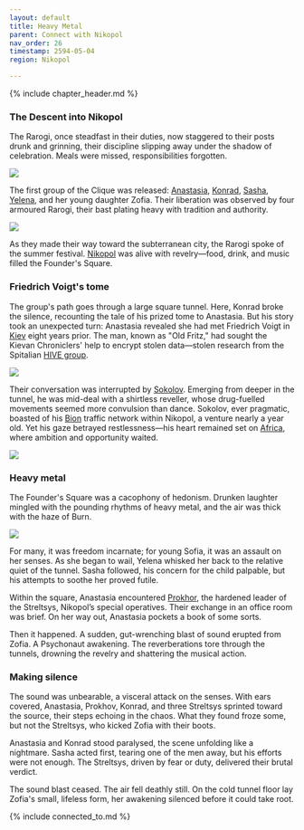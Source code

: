 ```yaml
---
layout: default
title: Heavy Metal
parent: Connect with Nikopol
nav_order: 26
timestamp: 2594-05-04
region: Nikopol

---
```


{% include chapter_header.md %}

### The Descent into Nikopol

The Rarogi, once steadfast in their duties, now staggered to their posts drunk and grinning, their discipline slipping away under the shadow of celebration. Meals were missed, responsibilities forgotten.

![](https://traintobaikonur.com/images/kids-play-combat-1600w.jpg)

The first group of the Clique was released: [Anastasia](../../people/ProtectorateClique/Anastasia.md), [Konrad](../../people/ProtectorateClique/KonradJager.md), [Sasha](../../people/ProtectorateClique/SashaVolkov.md), [Yelena](../../people/ProtectorateClique/Yelena.md), and her young daughter Zofia. Their liberation was observed by four armoured Rarogi, their bast plating heavy with tradition and authority.

![](https://i.imgur.com/RYnGj5P.png)

As they made their way toward the subterranean city, the Rarogi spoke of the summer festival. [Nikopol](../../locations/Nikopol.md) was alive with revelry—food, drink, and music filled the Founder's Square.

### Friedrich Voigt's tome

The group's path goes through a large square tunnel. Here, Konrad broke the silence, recounting the tale of his prized tome to Anastasia. But his story took an unexpected turn: Anastasia revealed she had met Friedrich Voigt in [Kiev](../../locations/Kiev.md) eight years prior. The man, known as "Old Fritz," had sought the Kievan Chroniclers' help to encrypt stolen data—stolen research from the Spitalian [HIVE group](https://degenesis.com/world/stories/spitalians/vasco).

![](https://i.imgur.com/8yqbxFh.png)


Their conversation was interrupted by [Sokolov](../../people/FoundersBlessed/Sokolov.md). Emerging from deeper in the tunnel, he was mid-deal with a shirtless reveller, whose drug-fuelled movements seemed more convulsion than dance. Sokolov, ever pragmatic, boasted of his [Bion](https://degenesis.com/world/stories/apocalyptics/burn-baby-burn) traffic network within Nikopol, a venture nearly a year old. Yet his gaze betrayed restlessness—his heart remained set on [Africa](https://degenesis.com/world/cultures/africa), where ambition and opportunity waited.

![](https://i.imgur.com/qrb62gw.png)


### Heavy metal

The Founder's Square was a cacophony of hedonism. Drunken laughter mingled with the pounding rhythms of heavy metal, and the air was thick with the haze of Burn.

![](https://i.imgur.com/7IUtCI4.png)

For many, it was freedom incarnate; for young Sofia, it was an assault on her senses. As she began to wail, Yelena whisked her back to the relative quiet of the tunnel. Sasha followed, his concern for the child palpable, but his attempts to soothe her proved futile.

Within the square, Anastasia encountered [Prokhor](../../people/FoundersBlessed/Prokhor.md), the hardened leader of the Streltsys, Nikopol’s special operatives. Their exchange in an office room was brief. On her way out, Anastasia pockets a book of some sorts.

Then it happened. A sudden, gut-wrenching blast of sound erupted from Zofia. A Psychonaut awakening. The reverberations tore through the tunnels, drowning the revelry and shattering the musical action.

### Making silence 

The sound was unbearable, a visceral attack on the senses. With ears covered, Anastasia, Prokhov, Konrad, and three Streltsys sprinted toward the source, their steps echoing in the chaos. What they found froze some, but not the Streltsys, who kicked Zofia with their boots.

Anastasia and Konrad stood paralysed, the scene unfolding like a nightmare. Sasha acted first, tearing one of the men away, but his efforts were not enough. The Streltsys, driven by fear or duty, delivered their brutal verdict.

The sound blast ceased. The air fell deathly still. On the cold tunnel floor lay Zofia's small, lifeless form, her awakening silenced before it could take root.

{% include connected_to.md %}
